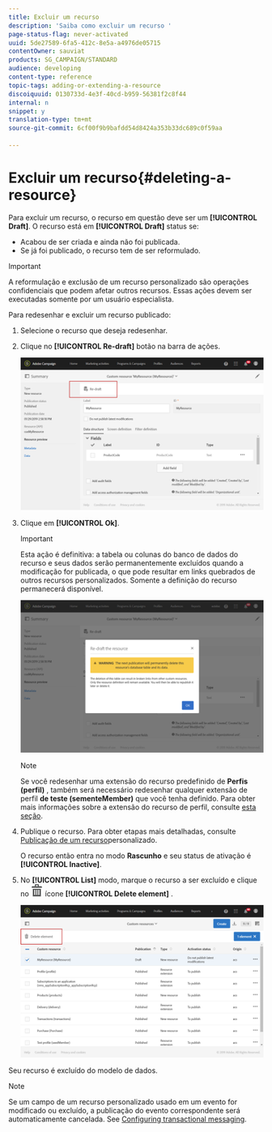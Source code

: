 ```yaml
---
title: Excluir um recurso
description: 'Saiba como excluir um recurso '
page-status-flag: never-activated
uuid: 5de27589-6fa5-412c-8e5a-a4976de05715
contentOwner: sauviat
products: SG_CAMPAIGN/STANDARD
audience: developing
content-type: reference
topic-tags: adding-or-extending-a-resource
discoiquuid: 0130733d-4e3f-40cd-b959-56381f2c8f44
internal: n
snippet: y
translation-type: tm+mt
source-git-commit: 6cf00f9b9bafdd54d8424a353b33dc689c0f59aa

---
```



# Excluir um recurso{#deleting-a-resource}

Para excluir um recurso, o recurso em questão deve ser um **[!UICONTROL Draft]**. O recurso está em **[!UICONTROL Draft]** status se:

* Acabou de ser criada e ainda não foi publicada.
* Se já foi publicado, o recurso tem de ser reformulado.

>[!IMPORTANT]
>
>A reformulação e exclusão de um recurso personalizado são operações confidenciais que podem afetar outros recursos. Essas ações devem ser executadas somente por um usuário especialista.

Para redesenhar e excluir um recurso publicado:

1. Selecione o recurso que deseja redesenhar.
1. Clique no **[!UICONTROL Re-draft]** botão na barra de ações.

   ![](assets/schema_extension_uc26.png)

1. Clique em **[!UICONTROL Ok]**.

   >[!IMPORTANT]
   >
   >Esta ação é definitiva: a tabela ou colunas do banco de dados do recurso e seus dados serão permanentemente excluídos quando a modificação for publicada, o que pode resultar em links quebrados de outros recursos personalizados. Somente a definição do recurso permanecerá disponível.

   ![](assets/schema_extension_uc27.png)

   >[!NOTE]
   >
   >Se você redesenhar uma extensão do recurso predefinido de **Perfis (perfil)** , também será necessário redesenhar qualquer extensão de perfil **de teste (sementeMember)** que você tenha definido. Para obter mais informações sobre a extensão do recurso de perfil, consulte [esta seção](../../developing/using/extending-the-profile-resource-with-a-new-field.md).

1. Publique o recurso. Para obter etapas mais detalhadas, consulte [Publicação de um recurso](../../developing/using/updating-the-database-structure.md#publishing-a-custom-resource)personalizado.

   O recurso então entra no modo **Rascunho** e seu status de ativação é **[!UICONTROL Inactive]**.

1. No **[!UICONTROL List]** modo, marque o recurso a ser excluído e clique no ![](assets/delete_darkgrey-24px.png) ícone **[!UICONTROL Delete element]** .

   ![](assets/schema_extension_uc28.png)

Seu recurso é excluído do modelo de dados.

>[!NOTE]
>
>Se um campo de um recurso personalizado usado em um evento for modificado ou excluído, a publicação do evento correspondente será automaticamente cancelada. See [Configuring transactional messaging](../../administration/using/configuring-transactional-messaging.md).

